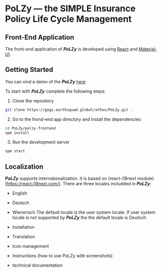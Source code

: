 PoLZy &mdash; the SIMPLE Insurance Policy Life Cycle Management
===============

## Front-End Application

The front-end application of **_PoLZy_** is developed using [React]([https://reactjs.org) and [Material-UI](https://material-ui.com/).

## Getting Started

You can vind a demo of the **_PoLZy_** [here](https://polzydemo.buhl-consulting.com.cy)

To start with **_PoLZy_** complete the following steps:
1. Clone the repository
```bash
git clone https://gogs.earthsquad.global/athos/PoLZy.git .
```
2. Go  to the frond-end app directory and install the dependencies:
```bash
cd PoLZy/polzy-frontend
npm install
```
3. Run the development server
```bash
npm start
```

## Localization

**_PoLZy_** supports internationalization. It is based on (react-i18next module)[https://react.i18next.com/]. There are three locales includded in **_PoLZy_**:
- English
- Deutsch
- Wienerisch
The default locale is the user system locale. If user system locale is not supported by **_PoLZy_** the the default locale is  _Deutsch_. 

- Installation
- Translation
- Icon management
- Instructions (how to use PoLZy with screenshots)
- technical documentation